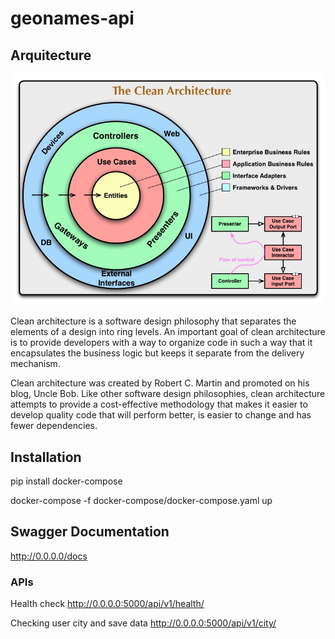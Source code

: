 # geonames-api

## Arquitecture

![Geonames - Clean apirest](img/clean-apirest.png "Geonames - Clean apirest")

Clean architecture is a software design philosophy that separates the elements of a design into ring levels. An important goal of clean architecture is to provide developers with a way to organize code in such a way that it encapsulates the business logic but keeps it separate from the delivery mechanism.

Clean architecture was created by Robert C. Martin and promoted on his blog, Uncle Bob. Like other software design philosophies, clean architecture attempts to provide a cost-effective methodology that makes it easier to develop quality code that will perform better, is easier to change and has fewer dependencies.

## Installation

pip install docker-compose

docker-compose -f docker-compose/docker-compose.yaml  up

## Swagger Documentation

http://0.0.0.0/docs

### APIs 

Health check
http://0.0.0.0:5000/api/v1/health/

Checking user city and save data
http://0.0.0.0:5000/api/v1/city/